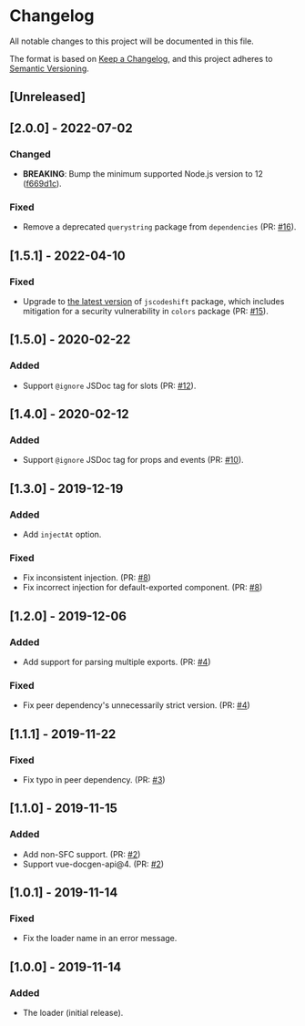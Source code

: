 # Changelog

All notable changes to this project will be documented in this file.

The format is based on [Keep a Changelog](https://keepachangelog.com/en/1.0.0/),
and this project adheres to [Semantic Versioning](https://semver.org/spec/v2.0.0.html).

## [Unreleased]

## [2.0.0] - 2022-07-02

### Changed

- **BREAKING**: Bump the minimum supported Node.js version to 12 ([f669d1c](https://github.com/pocka/vue-docgen-loader/commit/f669d1c8bd539ad31c7e8522b3ac9e3b516c04eb)).

### Fixed

- Remove a deprecated `querystring` package from `dependencies` (PR: [#16](https://github.com/pocka/vue-docgen-loader/pull/16)).

## [1.5.1] - 2022-04-10

### Fixed

- Upgrade to [the latest version](https://github.com/facebook/jscodeshift/releases/tag/0.13.1) of `jscodeshift` package, which includes mitigation for a security vulnerability in `colors` package (PR: [#15](https://github.com/pocka/vue-docgen-loader/pull/15)).

## [1.5.0] - 2020-02-22

### Added

- Support `@ignore` JSDoc tag for slots (PR: [#12](https://github.com/pocka/vue-docgen-loader/pull/12)).

## [1.4.0] - 2020-02-12

### Added

- Support `@ignore` JSDoc tag for props and events (PR: [#10](https://github.com/pocka/vue-docgen-loader/pull/10)).

## [1.3.0] - 2019-12-19

### Added

- Add `injectAt` option.

### Fixed

- Fix inconsistent injection. (PR: [#8](https://github.com/pocka/vue-docgen-loader/pull/8))
- Fix incorrect injection for default-exported component. (PR: [#8](https://github.com/pocka/vue-docgen-loader/pull/8))

## [1.2.0] - 2019-12-06

### Added

- Add support for parsing multiple exports. (PR: [#4](https://github.com/pocka/vue-docgen-loader/pull/4))

### Fixed

- Fix peer dependency's unnecessarily strict version. (PR: [#4](https://github.com/pocka/vue-docgen-loader/pull/4))

## [1.1.1] - 2019-11-22

### Fixed

- Fix typo in peer dependency. (PR: [#3](https://github.com/pocka/vue-docgen-loader/pull/3))

## [1.1.0] - 2019-11-15

### Added

- Add non-SFC support. (PR: [#2](https://github.com/pocka/vue-docgen-loader/pull/2))
- Support vue-docgen-api@4. (PR: [#2](https://github.com/pocka/vue-docgen-loader/pull/2))

## [1.0.1] - 2019-11-14

### Fixed

- Fix the loader name in an error message.

## [1.0.0] - 2019-11-14

### Added

- The loader (initial release).
